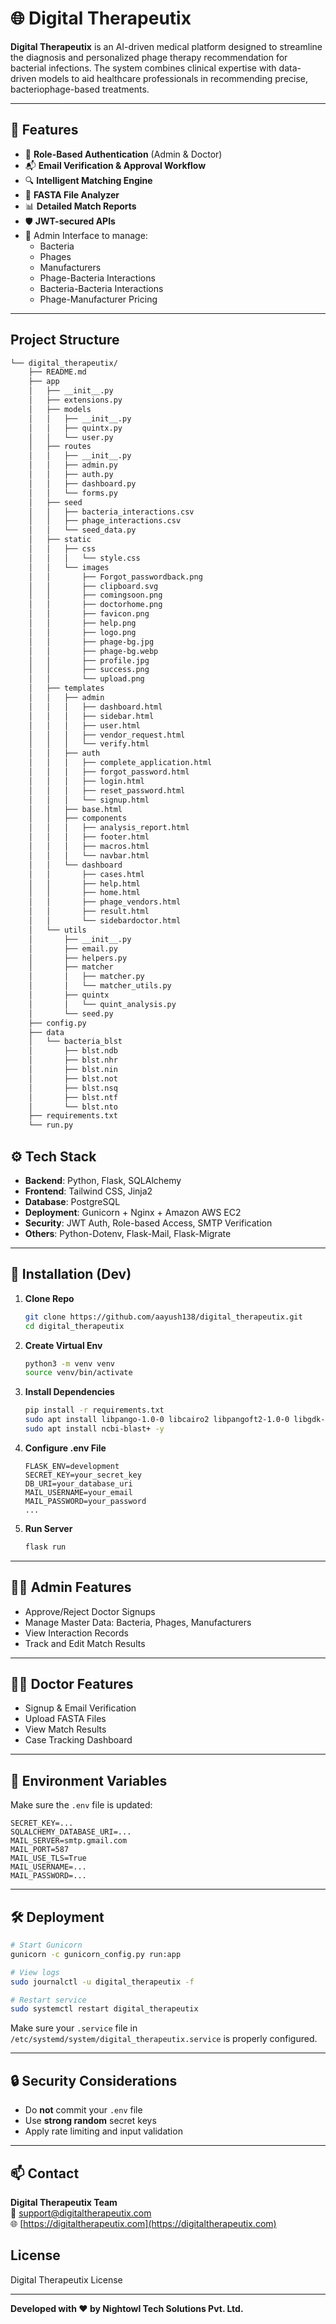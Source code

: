 
# 🌐 Digital Therapeutix

**Digital Therapeutix** is an AI-driven medical platform designed to streamline the diagnosis and personalized phage therapy recommendation for bacterial infections. The system combines clinical expertise with data-driven models to aid healthcare professionals in recommending precise, bacteriophage-based treatments.

---

## 🚀 Features

- 🔐 **Role-Based Authentication** (Admin & Doctor)
- 📬 **Email Verification & Approval Workflow**
- 🔍 **Intelligent Matching Engine**
- 🧬 **FASTA File Analyzer**
- 📊 **Detailed Match Reports**
- 🛡️ **JWT-secured APIs**
- 📁 Admin Interface to manage:
  - Bacteria
  - Phages
  - Manufacturers
  - Phage-Bacteria Interactions
  - Bacteria-Bacteria Interactions
  - Phage-Manufacturer Pricing

---

##  Project Structure

```sh
└── digital_therapeutix/
    ├── README.md
    ├── app
    │   ├── __init__.py
    │   ├── extensions.py
    │   ├── models
    │   │   ├── __init__.py
    │   │   ├── quintx.py
    │   │   └── user.py
    │   ├── routes
    │   │   ├── __init__.py
    │   │   ├── admin.py
    │   │   ├── auth.py
    │   │   ├── dashboard.py
    │   │   └── forms.py
    │   ├── seed
    │   │   ├── bacteria_interactions.csv
    │   │   ├── phage_interactions.csv
    │   │   └── seed_data.py
    │   ├── static
    │   │   ├── css
    │   │   │   └── style.css
    │   │   └── images
    │   │       ├── Forgot_passwordback.png
    │   │       ├── clipboard.svg
    │   │       ├── comingsoon.png
    │   │       ├── doctorhome.png
    │   │       ├── favicon.png
    │   │       ├── help.png
    │   │       ├── logo.png
    │   │       ├── phage-bg.jpg
    │   │       ├── phage-bg.webp
    │   │       ├── profile.jpg
    │   │       ├── success.png
    │   │       └── upload.png
    │   ├── templates
    │   │   ├── admin
    │   │   │   ├── dashboard.html
    │   │   │   ├── sidebar.html
    │   │   │   ├── user.html
    │   │   │   ├── vendor_request.html
    │   │   │   └── verify.html
    │   │   ├── auth
    │   │   │   ├── complete_application.html
    │   │   │   ├── forgot_password.html
    │   │   │   ├── login.html
    │   │   │   ├── reset_password.html
    │   │   │   └── signup.html
    │   │   ├── base.html
    │   │   ├── components
    │   │   │   ├── analysis_report.html
    │   │   │   ├── footer.html
    │   │   │   ├── macros.html
    │   │   │   └── navbar.html
    │   │   └── dashboard
    │   │       ├── cases.html
    │   │       ├── help.html
    │   │       ├── home.html
    │   │       ├── phage_vendors.html
    │   │       ├── result.html
    │   │       └── sidebardoctor.html
    │   └── utils
    │       ├── __init__.py
    │       ├── email.py
    │       ├── helpers.py
    │       ├── matcher
    │       │   ├── matcher.py
    │       │   └── matcher_utils.py
    │       ├── quintx
    │       │   └── quint_analysis.py
    │       └── seed.py
    ├── config.py
    ├── data
    │   └── bacteria_blst
    │       ├── blst.ndb
    │       ├── blst.nhr
    │       ├── blst.nin
    │       ├── blst.not
    │       ├── blst.nsq
    │       ├── blst.ntf
    │       └── blst.nto
    ├── requirements.txt
    └── run.py
```

## ⚙️ Tech Stack

- **Backend**: Python, Flask, SQLAlchemy
- **Frontend**: Tailwind CSS, Jinja2
- **Database**: PostgreSQL
- **Deployment**: Gunicorn + Nginx + Amazon AWS EC2
- **Security**: JWT Auth, Role-based Access, SMTP Verification
- **Others**: Python-Dotenv, Flask-Mail, Flask-Migrate

---

## 🧪 Installation (Dev)

1. **Clone Repo**  
   ```bash
   git clone https://github.com/aayush138/digital_therapeutix.git
   cd digital_therapeutix
   ```

2. **Create Virtual Env**  
   ```bash
   python3 -m venv venv
   source venv/bin/activate
   ```

3. **Install Dependencies**  
   ```bash
   pip install -r requirements.txt
   sudo apt install libpango-1.0-0 libcairo2 libpangoft2-1.0-0 libgdk-pixbuf2.0-0 libffi-dev libxml2 libxslt1-dev
   sudo apt install ncbi-blast+ -y
   ```

4. **Configure .env File**  
   ```env
   FLASK_ENV=development
   SECRET_KEY=your_secret_key
   DB_URI=your_database_uri
   MAIL_USERNAME=your_email
   MAIL_PASSWORD=your_password
   ...
   ```

5. **Run Server**  
   ```bash
   flask run
   ```

---

## 🧑‍💼 Admin Features

- Approve/Reject Doctor Signups
- Manage Master Data: Bacteria, Phages, Manufacturers
- View Interaction Records
- Track and Edit Match Results

---

## 🧑‍⚕️ Doctor Features

- Signup & Email Verification
- Upload FASTA Files
- View Match Results
- Case Tracking Dashboard

---

## 📄 Environment Variables

Make sure the `.env` file is updated:

```env
SECRET_KEY=...
SQLALCHEMY_DATABASE_URI=...
MAIL_SERVER=smtp.gmail.com
MAIL_PORT=587
MAIL_USE_TLS=True
MAIL_USERNAME=...
MAIL_PASSWORD=...
```

---

## 🛠️ Deployment

```bash
# Start Gunicorn
gunicorn -c gunicorn_config.py run:app

# View logs
sudo journalctl -u digital_therapeutix -f

# Restart service
sudo systemctl restart digital_therapeutix
```

Make sure your `.service` file in `/etc/systemd/system/digital_therapeutix.service` is properly configured.

---

## 🔒 Security Considerations

- Do **not** commit your `.env` file
- Use **strong random** secret keys
- Apply rate limiting and input validation

---

## 📫 Contact

**Digital Therapeutix Team**  
📧 support@digitaltherapeutix.com  
🌐 [https://digitaltherapeutix.com](https://digitaltherapeutix.com)


## License

Digital Therapeutix License

---

**Developed with ❤️ by Nightowl Tech Solutions Pvt. Ltd.**

